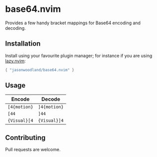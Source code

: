 # base64.nvim

Provides a few handy bracket mappings for Base64 encoding and decoding.

## Installation

Install using your favourite plugin manager; for instance if you are using [lazy.nvim](https://github.com/folke/lazy.nvim):

```lua
{ "jasonwoodland/base64.nvim" }
```

## Usage

| Encode       | Decode       |
| ------------ | ------------ |
| `[4{motion}` | `]4{motion}` |
| `[44`        | `]44`        |
| `{Visual}[4` | `{Visual}]4` |

## Contributing

Pull requests are welcome.
